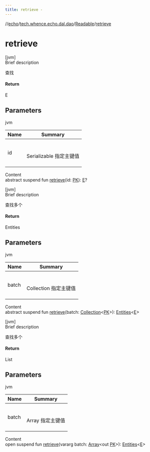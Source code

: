 ```yaml
---
title: retrieve -
---
```

//[echo](../../index.md)/[tech.whence.echo.dal.dao](../index.md)/[Readable](index.md)/[retrieve](retrieve.md)



# retrieve  
[jvm]  
Brief description  


查找



#### Return  


E



## Parameters  
  
jvm  
  
|  Name|  Summary| 
|---|---|
| id| <br><br>Serializable 指定主键值<br><br>
  
  
Content  
abstract suspend fun [retrieve](retrieve.md)(id: [PK](index.md)): [E](index.md)?  


[jvm]  
Brief description  


查找多个



#### Return  


Entities<E>



## Parameters  
  
jvm  
  
|  Name|  Summary| 
|---|---|
| batch| <br><br>Collection<Serializable> 指定主键值<br><br>
  
  
Content  
abstract suspend fun [retrieve](retrieve.md)(batch: [Collection](https://kotlinlang.org/api/latest/jvm/stdlib/kotlin.collections/-collection/index.html)<[PK](index.md)>): [Entities](../../tech.whence.echo.dal.entity/-entities/index.md)<[E](index.md)>  


[jvm]  
Brief description  


查找多个



#### Return  


List<E>



## Parameters  
  
jvm  
  
|  Name|  Summary| 
|---|---|
| batch| <br><br>Array<out Serializable> 指定主键值<br><br>
  
  
Content  
open suspend fun [retrieve](retrieve.md)(vararg batch: [Array](https://kotlinlang.org/api/latest/jvm/stdlib/kotlin/-array/index.html)<out [PK](index.md)>): [Entities](../../tech.whence.echo.dal.entity/-entities/index.md)<[E](index.md)>  



